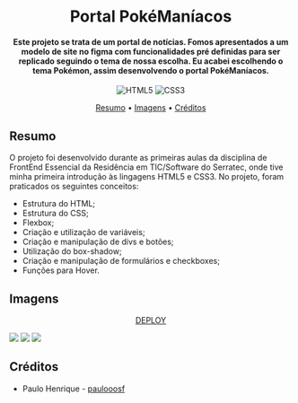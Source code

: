 <h1 align="center">Portal PokéManíacos</h1>
<h4 align="center">Este projeto se trata de um portal de notícias. Fomos apresentados a um modelo de site no figma com funcionalidades pré definidas para ser replicado seguindo o tema
de nossa escolha. Eu acabei escolhendo o tema Pokémon, assim desenvolvendo o portal PokéManíacos.</h4>
<p align="center">
  <img alt="HTML5" src="https://img.shields.io/badge/HTML-%23E34F26?style=for-the-badge&logo=html5&logoColor=%23E34F26&labelColor=black">
  <img alt="CSS3" src="https://img.shields.io/badge/css-%231572B6?style=for-the-badge&logo=css3&logoColor=%231572B6&labelColor=black">
</p>
<p align="center">
  <a href="#resumo">Resumo</a> •
  <a href="#imagens">Imagens</a> •
  <a href="#créditos">Créditos</a>
</p>

## Resumo
O projeto foi desenvolvido durante as primeiras aulas da disciplina de FrontEnd Essencial da Residência
em TIC/Software do Serratec, onde tive minha primeira introdução às lingagens HTML5 e CSS3. No projeto, foram 
praticados os seguintes conceitos:
* Estrutura do HTML;
* Estrutura do CSS;
* Flexbox;
* Criação e utilização de variáveis;
* Criação e manipulação de divs e botões;
* Utilização do box-shadow;
* Criação e manipulação de formulários e checkboxes;
* Funções para Hover.

## Imagens
<p align="center"><a align="center" href="https://paulooosf.github.io/FrontEnd-Individual/" target="_blank">DEPLOY</a></p>
<img src="https://i.imgur.com/gd9lDYK.png"/>
<img src="https://i.imgur.com/RPQ2Mtk.png"/>
<img src="https://i.imgur.com/ackeHIA.png"/>

## Créditos
- Paulo Henrique - [paulooosf](http://github.com/paulooosf)
